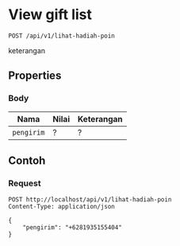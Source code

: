# View gift list
```http
POST /api/v1/lihat-hadiah-poin
```
keterangan
## Properties
### Body
Nama  | Nilai | Keterangan
--- | --- | ---
<code>pengirim</code> | ? | ?

## Contoh

### Request
```http
POST http://localhost/api/v1/lihat-hadiah-poin
Content-Type: application/json

{
    "pengirim": "+6281935155404"
}
```
